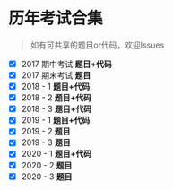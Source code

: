 # 历年考试合集

> 如有可共享的题目or代码，欢迎Issues

- [x] 2017 期中考试 **题目+代码**
- [x] 2017 期末考试 **题目**
- [x] 2018 - 1 **题目+代码**
- [x] 2018 - 2 **题目+代码**
- [x] 2018 - 3 **题目+代码**
- [x] 2019 - 1 **题目+代码**
- [x] 2019 - 2 **题目**
- [x] 2019 - 3 **题目**
- [x] 2020 - 1 **题目+代码**
- [x] 2020 - 2 **题目**
- [x] 2020 - 3 **题目**